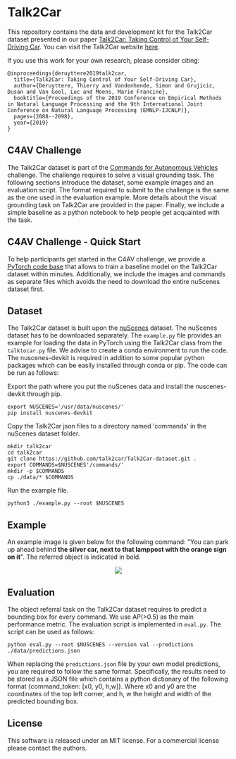 # Talk2Car

This repository contains the data and development kit for the Talk2Car dataset presented in our paper [Talk2Car: Taking Control of Your Self-Driving Car](https://arxiv.org/pdf/1909.10838).
You can visit the Talk2Car website [here](https://talk2car.github.io). 

If you use this work for your own research, please consider citing:
```
@inproceedings{deruyttere2019talk2car,
  title={Talk2Car: Taking Control of Your Self-Driving Car},
  author={Deruyttere, Thierry and Vandenhende, Simon and Grujicic, Dusan and Van Gool, Luc and Moens, Marie Francine},
  booktitle={Proceedings of the 2019 Conference on Empirical Methods in Natural Language Processing and the 9th International Joint Conference on Natural Language Processing (EMNLP-IJCNLP)},
  pages={2088--2098},
  year={2019}
}
```

## C4AV Challenge

The Talk2Car dataset is part of the [Commands for Autonomous Vehicles](https://www.aicrowd.com/challenges/eccv-2020-commands-4-autonomous-vehicles) challenge. The challenge requires to solve a visual grounding task. The following sections introduce the dataset, some example images and an evaluation script. The format required to submit to the challenge is the same as the one used in the evaluation example. More details about the visual grounding task on Talk2Car are provided in the paper. Finally, we include a simple baseline as a python notebook to help people get acquainted with the task.  

## C4AV Challenge - Quick Start

To help participants get started in the C4AV challenge, we provide a [PyTorch code base](https://github.com/talk2car/Talk2Car/tree/master/c4av_model) that allows to train a baseline model on the Talk2Car dataset within minutes. Additionally, we include the images and commands as separate files which avoids the need to download the entire nuScenes dataset first. 

## Dataset

The Talk2Car dataset is built upon the [nuScenes](https://www.nuscenes.org/) dataset. The nuScenes dataset has to be downloaded separately. The `example.py` file provides an example for loading the data in PyTorch using the Talk2Car class from the `talktocar.py` file. We advise to create a conda environment to run the code. The nuscenes-devkit is required in addition to some popular python packages which can be easily installed through conda or pip. The code can be run as follows:

Export the path where you put the nuScenes data and install the nuscenes-devkit through pip.

```
export NUSCENES='/usr/data/nuscenes/'
pip install nuscenes-devkit 
```

Copy the Talk2Car json files to a directory named 'commands' in the nuScenes dataset folder.

```
mkdir talk2car
cd talk2car
git clone https://github.com/talk2car/Talk2Car-dataset.git .
export COMMANDS=$NUSCENES'/commands/'
mkdir -p $COMMANDS
cp ./data/* $COMMANDS
```

Run the example file.
```
python3 ./example.py --root $NUSCENES
```

## Example
An example image is given below for the following command: "You can park up ahead behind <b>the silver car, next to that lamppost with the orange sign on it</b>". The referred object is indicated in bold.

<p align="center">
	<img src="static/example.png" />
</p>

## Evaluation
The object referral task on the Talk2Car dataset requires to predict a bounding box for every command. We use AP(>0.5) as the main performance metric. The evaluation script is implemented in `eval.py`. The script can be used as follows:

```
python eval.py --root $NUSCENES --version val --predictions ./data/predictions.json
```

When replacing the `predictions.json` file by your own model predictions, you are required to follow the same format. Specifically, the results need to be stored as a JSON file which contains a python dictionary of the following format {command_token: [x0, y0, h,w]}. Where x0 and y0 are the coordinates of the top left corner, and h, w the height and width of the predicted bounding box.  

## License 

This software is released under an MIT license. For a commercial license please contact the authors.





